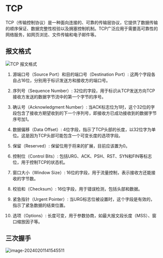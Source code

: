 # TCP

TCP（传输控制协议）是一种面向连接的、可靠的传输层协议，它提供了数据传输的顺序保证、数据完整性校验以及拥塞控制机制。TCP广泛应用于需要高可靠性的网络服务，如网页浏览、文件传输和电子邮件等。

## 报文格式

![TCP 报文格式](https://neo927.oss-rg-china-mainland.aliyuncs.com/img/wiki/image-20240201140619203.png)

1. 源端口号（Source Port）和目的端口号（Destination Port）: 这两个字段各自占16位，分别用于标识发送方和接收方的端口号。

2. 序列号（Sequence Number）: 32位的字段，用于标识从TCP发送方向TCP接收方发送的数据字节流中的第一个字节的序号。

3. 确认号（Acknowledgment Number）: 当ACK标志位为1时，这个32位的字段包含了接收方期望收到的下一个序列号，即接收方已成功接收到的数据字节序号加1。

4. 数据偏移（Data Offset）: 4位字段，指示了TCP头部的长度，以32位字为单位。这是因为TCP头部可能包含一个可变长度的选项字段。

5. 保留（Reserved）: 保留位用于将来的扩展，目前应该置为0。

6. 控制位（Control Bits）: 包括URG、ACK、PSH、RST、SYN和FIN等标志位，用于控制TCP的状态机。

7. 窗口大小（Window Size）: 16位的字段，用于流量控制，表示接收方还能接收的字节数。

8. 校验和（Checksum）: 16位字段，用于错误检测，包括头部和数据。

9. 紧急指针（Urgent Pointer）: 当URG标志位被设置时，这个字段是有效的，指示了紧急数据的结束位置。

10. 选项（Options）: 长度可变，用于参数协商，如最大报文段长度（MSS）、窗口缩放因子等。



## 三次握手

![image-20240201141545511](https://neo927.oss-rg-china-mainland.aliyuncs.com/img/wiki/image-20240201141545511.png)
